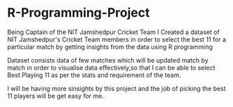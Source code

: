 # R-Programming-Project
Being Captain of the NIT Jamshedpur Cricket Team I 
Created a dataset of NIT Jamshedpur's Cricket Team members in order to select 
the best 11 for a particular match by getting insights from the data using R programming

Dataset consists data of few matches which will be updated 
 match by match in order to visualise data effectively,so that I can be
able to select Best Playing 11 as per the stats and requirement of the team.

I will be having more sinsights by this project and the job of picking the 
best 11 players will be get easy for me.
